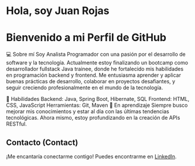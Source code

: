 # Hola, soy Juan Rojas
# Bienvenido a mi Perfil de GitHub

💻 Sobre mí
Soy Analista Programador con una pasión por el desarrollo de software y la tecnología. Actualmente estoy finalizando un bootcamp como desarrollador fullstack Java trainee, donde he fortalecido mis habilidades en programación backend y frontend. Me entusiasma aprender y aplicar buenas prácticas de desarrollo, colaborar en proyectos desafiantes, y seguir creciendo profesionalmente en el mundo de la tecnología.

🚀 Habilidades
Backend: Java, Spring Boot, Hibernate, SQL
Frontend: HTML, CSS, JavaScript
Herramientas: Git, Maven
🌱 En aprendizaje
Siempre busco mejorar mis conocimientos y estar al día con las últimas tendencias tecnológicas. Ahora mismo, estoy profundizando en la creación de APIs RESTful.
## Contacto (Contact)

¡Me encantaría conectarme contigo! Puedes encontrarme en [LinkedIn](www.linkedin.com/in/juan-rojas-394473264).
